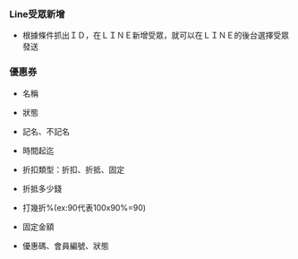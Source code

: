 ### Line受眾新增  
- 根據條件抓出ＩＤ，在ＬＩＮＥ新增受眾，就可以在ＬＩＮＥ的後台選擇受眾發送

### 優惠券
- 名稱
- 狀態
- 記名、不記名
- 時間起迄
- 折扣類型：折扣、折抵、固定
- 折抵多少錢
- 打幾折%(ex:90代表100x90%=90)
- 固定金額

- 優惠碼、會員編號、狀態
